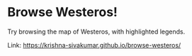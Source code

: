 # Browse Westeros!

Try browsing the map of Westeros, with highlighted legends.

Link: https://krishna-sivakumar.github.io/browse-westeros/
